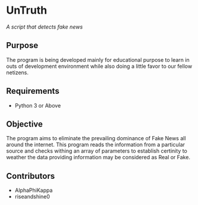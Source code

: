 UnTruth
======= 
*A script that detects fake news*

## Purpose

The program is being developed mainly for educational purpose to learn in outs of development environment while also doing a little favor to our fellow netizens.

## Requirements

* Python 3 or Above

## Objective

The program aims to eliminate the prevailing dominance of Fake News all around the internet. This program reads the information from a particular source and checks withing an array of parameters to establish certinity to weather the data providing information may be considered as Real or Fake.

## Contributors 

* AlphaPhiKappa
* riseandshine0
